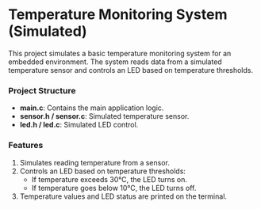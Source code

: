 # Temperature Monitoring System (Simulated)

This project simulates a basic temperature monitoring system for an embedded environment. The system reads data from a simulated temperature sensor and controls an LED based on temperature thresholds.

### Project Structure
- **main.c**: Contains the main application logic.
- **sensor.h / sensor.c**: Simulated temperature sensor.
- **led.h / led.c**: Simulated LED control.

### Features
1. Simulates reading temperature from a sensor.
2. Controls an LED based on temperature thresholds:
   - If temperature exceeds 30°C, the LED turns on.
   - If temperature goes below 10°C, the LED turns off.
3. Temperature values and LED status are printed on the terminal.


